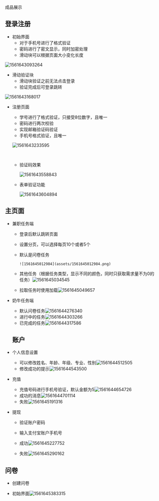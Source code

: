 成品展示

## 登录注册

- 初始界面
  - 对于手机号进行了格式验证
  - 密码进行了密文显示，同时加密处理
  - 滑动块可以根据页面大小变化长度

![1561643093264](assets/1561643093264.png)

- 滑动验证块
  - 滑动块验证之前无法点击登录
  - 验证完成后可登录跳转

![1561643168017](assets/1561643168017.png)

- 注册页面

  - 学号进行了格式验证，只接受8位数字，且唯一
  - 密码进行两次校验
  - 实现邮箱验证码验证
  - 手机号格式验证，且唯一

  ![1561643233595](assets/1561643233595.png)

  ​	

  - 验证码效果

    ![1561643558843](assets/1561643558843.png)
  
  - 表单验证功能
  
    ![1561643604894](assets/1561643604894.png)

## 主页面

- 兼职任务端

  - 登录后默认跳转页面

  - 设置分页，可以选择每页10个或者5个

  - 默认是问卷任务

    	![1561645012984](assets/1561645012984.png)

  - 其他任务（根据任务类型，显示不同的颜色，同时只获取需求量不为0的任务）![1561645034545](assets/1561645034545.png)
  
  - 拉取任务时使用加载![1561645049657](assets/1561645049657.png)
  
- 奶牛任务端
  
  - 默认问卷任务![1561644276340](assets/1561644276340.png)
  - 进行中的任务![1561644303266](assets/1561644303266.png)
  - 已完成的任务![1561644317586](assets/1561644317586.png)
  
  ## 账户
  
- 个人信息设置
  
  - 可以修改姓名、年龄、年级、专业、性别![1561644512505](assets/1561644512505.png)
  - 修改成功的提示![1561644543500](assets/1561644543500.png)
  
- 充值
  
  - 充值号码进行手机号验证，默认金额为5![1561644654726](assets/1561644654726.png)
  - 成功的消息![1561644701114](assets/1561644701114.png)
  - 失败![1561645191316](assets/1561645191316.png)
  
- 提现
  
  - 验证账户密码
  
  - 输入支付宝账户手机号
  
  - 成功![1561645227752](assets/1561645227752.png)
  
  - 失败![1561645290162](assets/1561645290162.png)
  
## 问卷

-   创建问卷

  - 初始界面![1561645383315](assets/1561645383315.png)

  

  